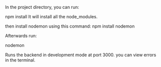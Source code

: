 

In the project directory, you can run:

npm install
It will install all the node_modules.

then install nodemon using this command:
npm install nodemon

Afterwards run:

nodemon

Runs the backend in development mode at port 3000.
you can view errors in the terminal.

